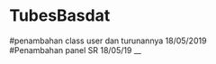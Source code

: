 # TubesBasdat
#penambahan class user dan turunannya 18/05/2019 <Revtm> </br >
#Penambahan panel SR 18/05/19 <Revtm> __ </br >
